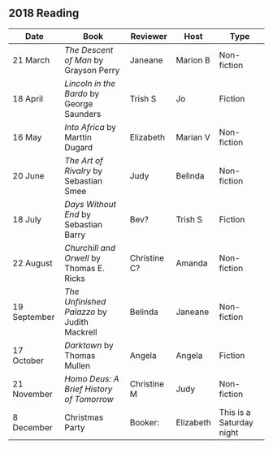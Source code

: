 ## 2018 Reading

| Date |	Book	| Reviewer	| Host	| Type |
| --- | --- | ---- | ----| ---- |
| 21 March | *The Descent of Man* by Grayson Perry	| Janeane| 	Marion B	| Non-fiction | 
| 18 April	|  *Lincoln in the Bardo* by George Saunders| 	Trish S	| Jo	| Fiction | 
| 16 May | 	*Into Africa* by Marttin Dugard | 	Elizabeth	| Marian V| 	Non-fiction |  
| 20 June | 	*The Art of Rivalry* by Sebastian Smee | 	Judy	| Belinda |	Non-fiction | 
| 18 July | 	*Days Without End* by Sebastian Barry	| Bev?	| Trish S| 	Fiction | 
| 22 August| 	*Churchill and Orwell* by Thomas E. Ricks| 	Christine C?| 	Amanda	| Non-fiction | 
| 19 September| 	*The Unfinished Palazzo* by Judith Mackrell| 	Belinda| 	Janeane	| Non-fiction | 
| 17 October	| *Darktown* by Thomas Mullen| 	Angela	| Angela| 	Fiction | 
| 21 November| 	*Homo Deus: A Brief History of Tomorrow* | 	Christine M	| Judy | 	Non-fiction | 
| 8 December | 		Christmas Party	| Booker: | Elizabeth | This is a Saturday night |
